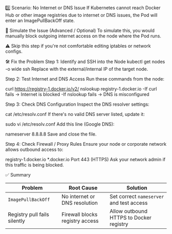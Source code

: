 3️⃣ Scenario: No Internet or DNS Issue
If Kubernetes cannot reach Docker Hub or other image registries due to internet or DNS issues, the Pod will enter an ImagePullBackOff state.

🔧 Simulate the Issue (Advanced / Optional)
To simulate this, you would manually block outgoing internet access on the node where the Pod runs.

⚠️ Skip this step if you're not comfortable editing iptables or network configs.

🛠️ Fix the Problem
Step 1: Identify and SSH into the Node
kubectl get nodes -o wide
ssh <node-ip>
Replace with the external/internal IP of the target node.

Step 2: Test Internet and DNS Access
Run these commands from the node:

curl https://registry-1.docker.io/v2/
nslookup registry-1.docker.io
-If curl fails → Internet is blocked -If nslookup fails → DNS is misconfigured

Step 3: Check DNS Configuration
Inspect the DNS resolver settings:

cat /etc/resolv.conf
If there's no valid DNS server listed, update it:

sudo vi /etc/resolv.conf
Add this line (Google DNS):

nameserver 8.8.8.8
Save and close the file.

Step 4: Check Firewall / Proxy Rules
Ensure your node or corporate network allows outbound access to:

registry-1.docker.io
*.docker.io
Port 443 (HTTPS)
Ask your network admin if this traffic is being blocked.

✅ Summary

| Problem                      | Root Cause                      | Solution                                 |
| ---------------------------- | ------------------------------- | ---------------------------------------- |
| `ImagePullBackOff`           | No internet or DNS resolution   | Set correct `nameserver` and test access |
| Registry pull fails silently | Firewall blocks registry access | Allow outbound HTTPS to Docker registry  |
